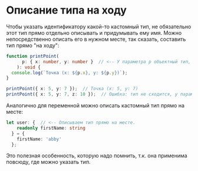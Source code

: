 # Описание типа на ходу

Чтобы указать идентификатору какой-то кастомный тип, не обязательно этот тип прямо отдельно описывать и придумывать ему имя. Можно непосредственно описать его в нужном месте, так сказать, составить тип прямо "на ходу":

```typescript
function printPoint(
      p: { x: number, y: number }  // <-- У параметра p объектный тип, без имени
    ): void {
  console.log(`Точка (x: ${p.x}, y: ${p.y})`);
}

printPoint({ x: 5, y: 7 });  // Точка (x: 5, y: 7)
printPoint({ x: 5, y: 7, z: 10 });  // Ошибка: тип не сходится, у параметра p нет поля z
```

Аналогично для переменной можно описать кастомный тип прямо на месте:

```typescript
let user: {  // <-- Описываем тип прямо на месте.
    readonly firstName: string
  } = {
    firstName: 'abby'
  };
```

Это полезная особенность, которую надо помнить, т.к. она применима повсюду, где можно указать тип.